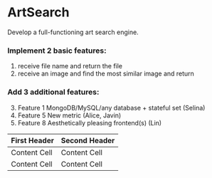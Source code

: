 # ArtSearch
Develop a full-functioning art search engine.


### Implement 2 basic features:
1) receive file name and return the file
2) receive an image and find the most similar image and return

### Add 3 additional features:
3) Feature 1 MongoDB/MySQL/any database + stateful set (Selina)
4) Feature 5 New metric (Alice, Javin)
5) Feature 8 Aesthetically pleasing frontend(s) (Lin)


| First Header  | Second Header |
| ------------- | ------------- |
| Content Cell  | Content Cell  |
| Content Cell  | Content Cell  |
